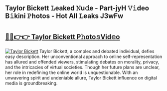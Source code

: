 ## Taylor Bickett 𝙻eaked 𝙽u𝚍e - Part-jyH 𝚅𝚒deo B𝚒kini 𝙿hotos - Hot All 𝙻eaks J3wFw

# <h2><a href="http://ld0vhjj.urlbe.top/?page=Taylor+Bickett">🔗🔗👉👉 Taylor Bickett P𝚑oto𝚜Vid𝚎o</a></h2>

[![Taylor Bickett](https://i.imgur.com/eBuTRDB.gif)](http://ld0vhjj.urlbe.top/?page=Taylor+Bickett)
Taylor Bickett, a complex and debated individual, defies easy description. Her unconventional approach to online self-representation has allured and offended viewers, stimulating debates on morality, privacy, and the intricacies of virtual societies. Though her future plans are unclear, her role in redefining the online world is unquestionable. With an unwavering spirit and undeniable allure, Taylor Bickett influence on digital media is groundbreaking.

